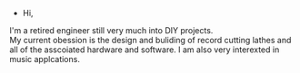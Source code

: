 - Hi,

I'm a retired engineer still very much into DIY projects.  
My current obession is the design and buliding of record cutting lathes and all of the asscoiated hardware and software.
I am also very interexted in music applcations.
